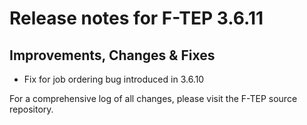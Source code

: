 # Release notes for F-TEP 3.6.11

## Improvements, Changes &amp; Fixes

* Fix for job ordering bug introduced in 3.6.10
 
For a comprehensive log of all changes, please visit the F-TEP source
repository.
